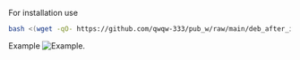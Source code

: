 For installation use
```bash
bash <(wget -qO- https://github.com/qwqw-333/pub_w/raw/main/deb_after_install/first_script/start.sh)
```
Example
![Example.](/assets/images/example.png)